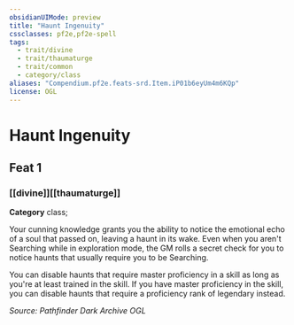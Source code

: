 ```yaml
---
obsidianUIMode: preview
title: "Haunt Ingenuity"
cssclasses: pf2e,pf2e-spell
tags:
  - trait/divine
  - trait/thaumaturge
  - trait/common
  - category/class
aliases: "Compendium.pf2e.feats-srd.Item.iP01b6eyUm4m6KQp"
license: OGL
---
```

# Haunt Ingenuity
## Feat 1
### [[divine]][[thaumaturge]]

**Category** class; 




Your cunning knowledge grants you the ability to notice the emotional echo of a soul that passed on, leaving a haunt in its wake. Even when you aren't Searching while in exploration mode, the GM rolls a secret check for you to notice haunts that usually require you to be Searching.

You can disable haunts that require master proficiency in a skill as long as you're at least trained in the skill. If you have master proficiency in the skill, you can disable haunts that require a proficiency rank of legendary instead.

*Source: Pathfinder Dark Archive*
*OGL*